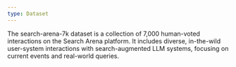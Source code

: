 ```yaml
---
type: Dataset
---
```


The search-arena-7k dataset is a collection of 7,000 human-voted interactions on the Search Arena platform. It includes diverse, in-the-wild user-system interactions with search-augmented LLM systems, focusing on current events and real-world queries.